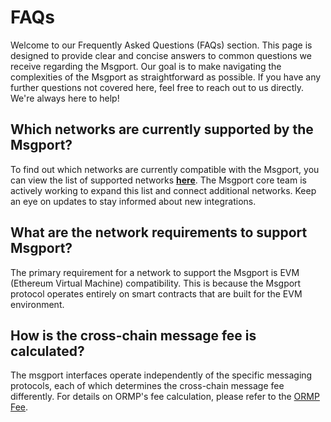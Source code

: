 # FAQs

Welcome to our Frequently Asked Questions (FAQs) section. This page is designed to provide clear and concise answers to common questions we receive regarding the Msgport. Our goal is to make navigating the complexities of the Msgport as straightforward as possible. If you have any further questions not covered here, feel free to reach out to us directly. We're always here to help!

## Which networks are currently supported by the Msgport?

To find out which networks are currently compatible with the Msgport, you can view the list of supported networks **[here](../build/networks.md)**. The Msgport core team is actively working to expand this list and connect additional networks. Keep an eye on updates to stay informed about new integrations.

## What are the network requirements to support Msgport?

The primary requirement for a network to support the Msgport is EVM (Ethereum Virtual Machine) compatibility. This is because the Msgport protocol operates entirely on smart contracts that are built for the EVM environment.

## How is the cross-chain message fee is calculated?

The msgport interfaces operate independently of the specific messaging protocols, each of which determines the cross-chain message fee differently. For details on ORMP's fee calculation, please refer to the [ORMP Fee](./messaging-protocols/ormp.md#cross-chain-fee).